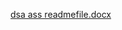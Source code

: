 [dsa ass readmefile.docx](https://github.com/asjamco/DSA_JAMCO/files/14826006/dsa.ass.readmefile.docx)
